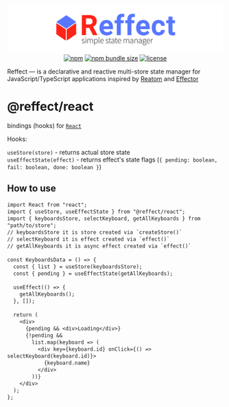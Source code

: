 <div align="center">

[![reffect logo](https://raw.githubusercontent.com/acacode/reffect/master/assets/reffect.png)](https://github.com/acacode/reffect)  
[![npm](https://img.shields.io/npm/v/@reffect/react?style=flat-square&color=blue)](https://www.npmjs.com/package/@reffect/react)
[![npm bundle size](https://img.shields.io/bundlephobia/minzip/@reffect/react?style=flat-square&color=blue)](https://bundlephobia.com/result?p=@reffect/react)
[![license](https://img.shields.io/github/license/acacode/reffect?style=flat-square&color=blue)](https://github.com/acacode/reffect)

<div align="left">

Reffect — is a declarative and reactive multi-store state manager for JavaScript/TypeScript applications inspired by [Reatom](https://github.com/artalar/reatom) and [Effector](https://github.com/zerobias/effector)

# @reffect/react

bindings (hooks) for [`React`](https://github.com/facebook/react)

Hooks:

`useStore(store)` - returns actual store state  
`useEffectState(effect)` - returns effect's state flags (`{ pending: boolean, fail: boolean, done: boolean }`)

## How to use

```tsx
import React from "react";
import { useStore, useEffectState } from "@reffect/react";
import { keyboardsStore, selectKeyboard, getAllKeyboards } from "path/to/store";
// keyboardsStore it is store created via `createStore()`
// selectKeyboard it is effect created via `effect()`
// getAllKeyboards it is async effect created via `effect()`

const KeyboardsData = () => {
  const { list } = useStore(keyboardsStore);
  const { pending } = useEffectState(getAllKeyboards);

  useEffect(() => {
    getAllKeyboards();
  }, []);

  return (
    <div>
      {pending && <div>Loading</div>}
      {!pending &&
        list.map(keyboard => (
          <div key={keyboard.id} onClick={() => selectKeyboard(keyboard.id)}>
            {keyboard.name}
          </div>
        ))}
    </div>
  );
};
```
